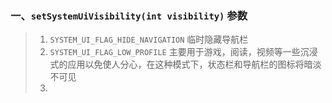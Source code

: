 ### 一、`setSystemUiVisibility(int visibility)` 参数
> 1. `SYSTEM_UI_FLAG_HIDE_NAVIGATION` 临时隐藏导航栏
> 2. `SYSTEM_UI_FLAG_LOW_PROFILE` 主要用于游戏，阅读，视频等一些沉浸式的应用以免使人分心，在这种模式下，状态栏和导航栏的图标将暗淡不可见
> 3. 
